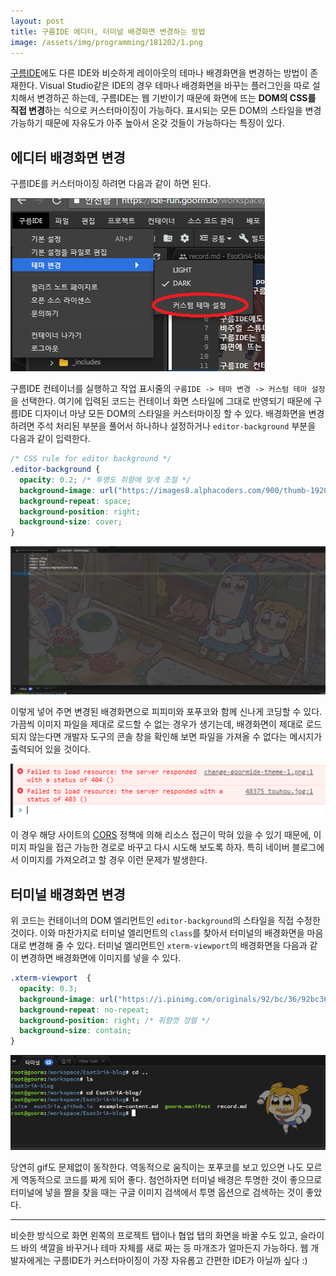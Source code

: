 ```yaml
---
layout: post
title: 구름IDE 에디터, 터미널 배경화면 변경하는 방법
image: /assets/img/programming/181202/1.png
---
```


[구름IDE](https://ide.goorm.io)에도 다른 IDE와 비슷하게 레이아웃의 테마나 배경화면을 변경하는 방법이 존재한다.
Visual Studio같은 IDE의 경우 테마나 배경화면을 바꾸는 플러그인을 따로 설치해서 변경하곤 하는데,
구름IDE는 웹 기반이기 때문에 화면에 뜨는 **DOM의 CSS를 직접 변경**하는 식으로 커스터마이징이 가능하다.
표시되는 모든 DOM의 스타일을 변경 가능하기 때문에 자유도가 아주 높아서 온갖 것들이 가능하다는 특징이 있다.

## 에디터 배경화면 변경

구름IDE를 커스터마이징 하려면 다음과 같이 하면 된다.

![change-goormide-theme-1](/assets/img/programming/181202/2.png)

구름IDE 컨테이너를 실행하고 작업 표시줄의 `구름IDE -> 테마 변경 -> 커스텀 테마 설정`을 선택한다.
여기에 입력된 코드는 컨테이너 화면 스타일에 그대로 반영되기 때문에
구름IDE 디자이너 마냥 모든 DOM의 스타일을 커스터마이징 할 수 있다.
배경화면을 변경하려면 주석 처리된 부분을 풀어서 하나하나 설정하거나 `editor-background` 부분을 다음과 같이 입력한다.

```css
/* CSS rule for editor background */
.editor-background {
  opacity: 0.2; /* 투명도 취향에 맞게 조절 */
  background-image: url("https://images8.alphacoders.com/900/thumb-1920-900009.jpg"); /* 원하는 이미지 url 입력 */
  background-repeat: space;
  background-position: right;
  background-size: cover;
}
```

![change-goormide-theme-2](/assets/img/programming/181202/3.jpg)

이렇게 넣어 주면 변경된 배경화면으로 피피미와 포푸코와 함께 신나게 코딩할 수 있다.
가끔씩 이미지 파일을 제대로 로드할 수 없는 경우가 생기는데,
배경화면이 제대로 로드되지 않는다면 개발자 도구의 콘솔 창을 확인해 보면
파일을 가져올 수 없다는 메시지가 출력되어 있을 것이다.

![change-goormide-theme-3](/assets/img/programming/181202/4.png)

이 경우 해당 사이트의 [CORS](https://developer.mozilla.org/ko/docs/Web/HTTP/Access_control_CORS)
정책에 의해 리소스 접근이 막혀 있을 수 있기 때문에,
이미지 파일을 접근 가능한 경로로 바꾸고 다시 시도해 보도록 하자.
특히 네이버 블로그에서 이미지를 가져오려고 할 경우 이런 문제가 발생한다.

## 터미널 배경화면 변경

위 코드는 컨테이너의 DOM 엘리먼트인 `editor-background`의 스타일을 직접 수정한 것이다.
이와 마찬가지로 터미널 엘리먼트의 `class`를 찾아서 터미널의 배경화면을 마음대로 변경해 줄 수 있다.
터미널 엘리먼트인 `xterm-viewport`의 배경화면을 다음과 같이 변경하면 배경화면에 이미지를 넣을 수 있다.

```css
.xterm-viewport  {
  opacity: 0.3;
  background-image: url("https://i.pinimg.com/originals/92/bc/36/92bc3606367c9d7cfcfad3cb4fe561e6.gif"); /* 원하는 이미지 url 입력 */
  background-repeat: no-repeat;
  background-position: right; /* 취향껏 정렬 */
  background-size: contain;
}
```

![change-goormide-theme-4](/assets/img/programming/181202/5.png)

당연히 gif도 문제없이 동작한다.
역동적으로 움직이는 포푸코를 보고 있으면 나도 모르게 역동적으로 코드를 짜게 되어 좋다.
첨언하자면 터미널 배경은 투명한 것이 좋으므로 터미널에 넣을 짤을 찾을 때는
구글 이미지 검색에서 투명 옵션으로 검색하는 것이 좋았다.

---

비슷한 방식으로 화면 왼쪽의 프로젝트 탭이나 협업 탭의 화면을 바꿀 수도 있고,
슬라이드 바의 색깔을 바꾸거나 테마 자체를 새로 짜는 등 마개조가 얼마든지 가능하다.
웹 개발자에게는 구름IDE가 커스터마이징이 가장 자유롭고 간편한 IDE가 아닐까 싶다 :)
